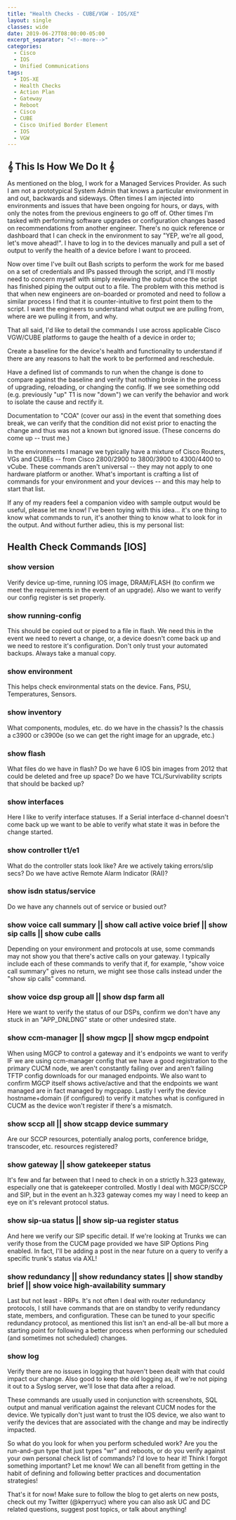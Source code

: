 ```yaml
---
title: "Health Checks - CUBE/VGW - IOS/XE"
layout: single
classes: wide
date: 2019-06-27T08:00:00-05:00
excerpt_separator: "<!--more-->"
categories:
  - Cisco
  - IOS
  - Unified Communications
tags:
  - IOS-XE
  - Health Checks
  - Action Plan
  - Gateway
  - Reboot
  - Cisco
  - CUBE
  - Cisco Unified Border Element
  - IOS
  - VGW
---
```


## 𝄞 This Is How We Do It 𝄞

As mentioned on the blog, I work for a Managed Services Provider. As such I am not a prototypical System Admin that knows a particular environment in and out, backwards and sideways. Often times I am injected into environments and issues that have been ongoing for hours, or days, with only the notes from the previous engineers to go off of.<!--more--> Other times I'm tasked with performing software upgrades or configuration changes based on recommendations from another engineer. There's no quick reference or dashboard that I can check in the environment to say "YEP, we're all good, let's move ahead!". I have to log in to the devices manually and pull a set of output to verify the health of a device before I want to proceed.

Now over time I've built out Bash scripts to perform the work for me based on a set of credentials and IPs passed through the script, and I'll mostly need to concern myself with simply reviewing the output once the script has finished piping the output out to a file. The problem with this method is that when new engineers are on-boarded or promoted and need to follow a similar process I find that it is counter-intuitive to first point them to the script. I want the engineers to understand what output we are pulling from, where are we pulling it from, and why.

That all said, I'd like to detail the commands I use across applicable Cisco VGW/CUBE platforms to gauge the health of a device in order to;

Create a baseline for the device's health and functionality to understand if there are any reasons to halt the work to be performed and reschedule.

Have a defined list of commands to run when the change is done to compare against the baseline and verify that nothing broke in the process of upgrading, reloading, or changing the config. If we see something odd (e.g. previously "up" T1 is now "down") we can verify the behavior and work to isolate the cause and rectify it.

Documentation to "COA" (cover our ass) in the event that something does break, we can verify that the condition did not exist prior to enacting the change and thus was not a known but ignored issue. (These concerns do come up -- trust me.)

In the environments I manage we typically have a mixture of Cisco Routers, VGs and CUBEs -- from Cisco 2800/2900 to 3800/3900 to 4300/4400 to vCube. These commands aren't universal -- they may not apply to one hardware platform or another. What's important is crafting a list of commands for your environment and your devices -- and this may help to start that list.

If any of my readers feel a companion video with sample output would be useful, please let me know! I've been toying with this idea... it's one thing to know what commands to run, it's another thing to know what to look for in the output. And without further adieu, this is my personal list:

## Health Check Commands [IOS]

### show version

Verify device up-time, running IOS image, DRAM/FLASH (to confirm we meet the requirements in the event of an upgrade). Also we want to verify our config register is set properly.

### show running-config

This should be copied out or piped to a file in flash. We need this in the event we need to revert a change, or, a device doesn't come back up and we need to restore it's configuration. Don't only trust your automated backups. Always take a manual copy.

### show environment

This helps check environmental stats on the device. Fans, PSU, Temperatures, Sensors.

### show inventory

What components, modules, etc. do we have in the chassis? Is the chassis a c3900 or c3900e (so we can get the right image for an upgrade, etc.)

### show flash

What files do we have in flash? Do we have 6 IOS bin images from 2012 that could be deleted and free up space? Do we have TCL/Survivability scripts that should be backed up?

### show interfaces

Here I like to verify interface statuses. If a Serial interface d-channel doesn't come back up we want to be able to verify what state it was in before the change started.

### show controller t1/e1

What do the controller stats look like? Are we actively taking errors/slip secs? Do we have active Remote Alarm Indicator (RAI)?

### show isdn status/service

Do we have any channels out of service or busied out?

### show voice call summary || show call active voice brief || show sip calls || show cube calls

Depending on your environment and protocols at use, some commands may not show you that there's active calls on your gateway. I typically include each of these commands to verify that if, for example, "show voice call summary" gives no return, we might see those calls instead under the "show sip calls" command.

### show voice dsp group all || show dsp farm all

Here we want to verify the status of our DSPs, confirm we don't have any stuck in an "APP_DNLDNG" state or other undesired state.

### show ccm-manager || show mgcp || show mgcp endpoint

When using MGCP to control a gateway and it's endpoints we want to verify IF we are using ccm-manager config that we have a good registration to the primary CUCM node, we aren't constantly failing over and aren't failing TFTP config downloads for our managed endpoints. We also want to confirm MGCP itself shows active/active and that the endpoints we want managed are in fact managed by mgcpapp. Lastly I verify the device hostname+domain (if configured) to verify it matches what is configured in CUCM as the device won't register if there's a mismatch.

### show sccp all || show stcapp device summary

Are our SCCP resources, potentially analog ports, conference bridge, transcoder, etc. resources registered?

### show gateway || show gatekeeper status

It's few and far between that I need to check in on a strictly h.323 gateway, especially one that is gatekeeper controlled. Mostly I deal with MGCP/SCCP and SIP, but in the event an h.323 gateway comes my way I need to keep an eye on it's relevant protocol status.

### show sip-ua status || show sip-ua register status

And here we verify our SIP specific detail. If we're looking at Trunks we can verify those from the CUCM page provided we have SIP Options Ping enabled. In fact, I'll be adding a post in the near future on a query to verify a specific trunk's status via AXL!

### show redundancy || show redundancy states || show standby brief || show voice high-availability summary

Last but not least - RRPs. It's not often I deal with router redundancy protocols, I still have commands that are on standby to verify redundancy state, members, and configuration. These can be tuned to your specific redundancy protocol, as mentioned this list isn't an end-all be-all but more a starting point for following a better process when performing our scheduled (and sometimes not scheduled) changes.

### show log

Verify there are no issues in logging that haven't been dealt with that could impact our change. Also good to keep the old logging as, if we're not piping it out to a Syslog server, we'll lose that data after a reload.

These commands are usually used in conjunction with screenshots, SQL output and manual verification against the relevant CUCM nodes for the device. We typically don't just want to trust the IOS device, we also want to verify the devices that are associated with the change and may be indirectly impacted.

So what do you look for when you perform scheduled work? Are you the run-and-gun type that just types "wr" and reboots, or do you verify against your own personal check list of commands? I'd love to hear it! Think I forgot something important? Let me know! We can all benefit from getting in the habit of defining and following better practices and documentation strategies!

That's it for now! Make sure to follow the blog to get alerts on new posts, check out my Twitter (@kperryuc) where you can also ask UC and DC related questions, suggest post topics, or talk about anything!
